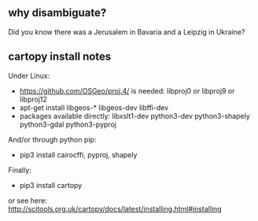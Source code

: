 



## why disambiguate?

Did you know there was a Jerusalem in Bavaria and a Leipzig in Ukraine?


## cartopy install notes

Under Linux:
* https://github.com/OSGeo/proj.4/ is needed: libproj0 or libproj9 or libproj12
* apt-get install libgeos-* libgeos-dev libffi-dev
* packages available directly: libxslt1-dev python3-dev python3-shapely python3-gdal python3-pyproj

And/or through python pip:
* pip3 install cairocffi, pyproj, shapely

Finally:
* pip3 install cartopy

or see here: http://scitools.org.uk/cartopy/docs/latest/installing.html#installing



